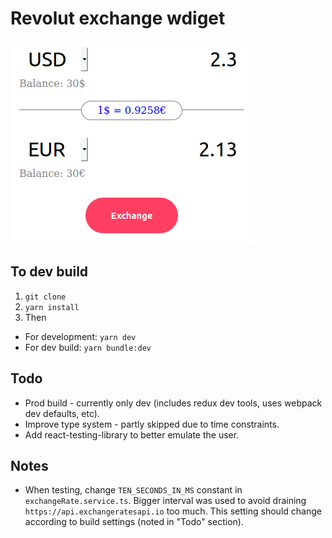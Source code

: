 # Revolut exchange wdiget

![Image of Yaktocat](https://github.com/krkakrka/revo-task/blob/master/images/screen.png)

## To dev build
1. `git clone`
2. `yarn install`
3. Then
- For development: `yarn dev`
- For dev build: `yarn bundle:dev`

## Todo
- Prod build - currently only dev (includes redux dev tools, uses webpack dev defaults, etc).
- Improve type system - partly skipped due to time constraints.
- Add react-testing-library to better emulate the user.

## Notes
- When testing, change `TEN_SECONDS_IN_MS` constant in `exchangeRate.service.ts`.
Bigger interval was used to avoid draining `https://api.exchangeratesapi.io` too much.
This setting should change according to build settings (noted in "Todo" section).
